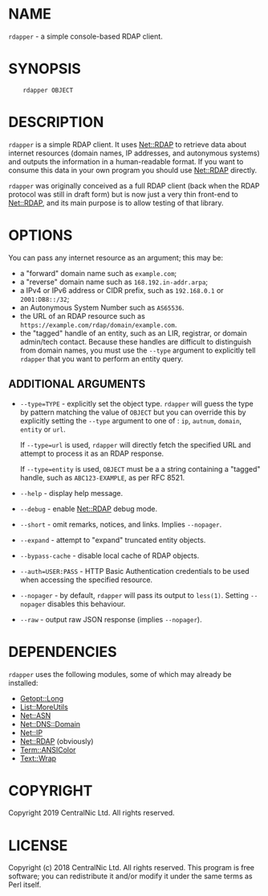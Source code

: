 # NAME

`rdapper` - a simple console-based RDAP client.

# SYNOPSIS

        rdapper OBJECT

# DESCRIPTION

`rdapper` is a simple RDAP client. It uses [Net::RDAP](https://metacpan.org/pod/Net::RDAP) to retrieve
data about internet resources (domain names, IP addresses, and
autonymous systems) and outputs the information in a human-readable
format. If you want to consume this data in your own program you
should use [Net::RDAP](https://metacpan.org/pod/Net::RDAP) directly.

`rdapper` was originally conceived as a full RDAP client (back
when the RDAP protocol was still in draft form) but is now just
a very thin front-end to [Net::RDAP](https://metacpan.org/pod/Net::RDAP), and its main purpose is to
allow testing of that library.

# OPTIONS

You can pass any internet resource as an argument; this may be:

- a "forward" domain name such as `example.com`;
- a "reverse" domain name such as `168.192.in-addr.arpa`;
- a IPv4 or IPv6 address or CIDR prefix, such as `192.168.0.1`
or `2001:DB8::/32`;
- an Autonymous System Number such as `AS65536`.
- the URL of an RDAP resource such as
`https://example.com/rdap/domain/example.com`.
- the "tagged" handle of an entity, such as an LIR, registrar,
or domain admin/tech contact. Because these handles are difficult
to distinguish from domain names, you must use the `--type` argument
to explicitly tell `rdapper` that you want to perform an entity query.

## ADDITIONAL ARGUMENTS

- `--type=TYPE` - explicitly set the object type. `rdapper`
will guess the type by pattern matching the value of `OBJECT` but
you can override this by explicitly setting the `--type` argument
to one of : `ip`, `autnum`, `domain`, `entity` or `url`.

    If `--type=url` is used, `rdapper` will directly fetch the
    specified URL and attempt to process it as an RDAP response.

    If `--type=entity` is used, `OBJECT` must be a a string
    containing a "tagged" handle, such as `ABC123-EXAMPLE`, as per
    RFC 8521.

- `--help` - display help message.
- `--debug` - enable [Net::RDAP](https://metacpan.org/pod/Net::RDAP) debug mode.
- `--short` - omit remarks, notices, and links. Implies
`--nopager`.
- `--expand` - attempt to "expand" truncated entity objects.
- `--bypass-cache` - disable local cache of RDAP objects.
- `--auth=USER:PASS` - HTTP Basic Authentication credentials
to be used when accessing the specified resource.
- `--nopager` - by default, `rdapper` will pass its output
to `less(1)`. Setting `--nopager` disables this behaviour.
- `--raw` - output raw JSON response (implies `--nopager`).

# DEPENDENCIES

`rdapper` uses the following modules, some of which may already be
installed:

- [Getopt::Long](https://metacpan.org/pod/Getopt::Long)
- [List::MoreUtils](https://metacpan.org/pod/List::MoreUtils)
- [Net::ASN](https://metacpan.org/pod/Net::ASN)
- [Net::DNS::Domain](https://metacpan.org/pod/Net::DNS::Domain)
- [Net::IP](https://metacpan.org/pod/Net::IP)
- [Net::RDAP](https://metacpan.org/pod/Net::RDAP) (obviously)
- [Term::ANSIColor](https://metacpan.org/pod/Term::ANSIColor)
- [Text::Wrap](https://metacpan.org/pod/Text::Wrap)

# COPYRIGHT

Copyright 2019 CentralNic Ltd. All rights reserved.

# LICENSE

Copyright (c) 2018 CentralNic Ltd. All rights reserved. This program is
free software; you can redistribute it and/or modify it under the same
terms as Perl itself.
